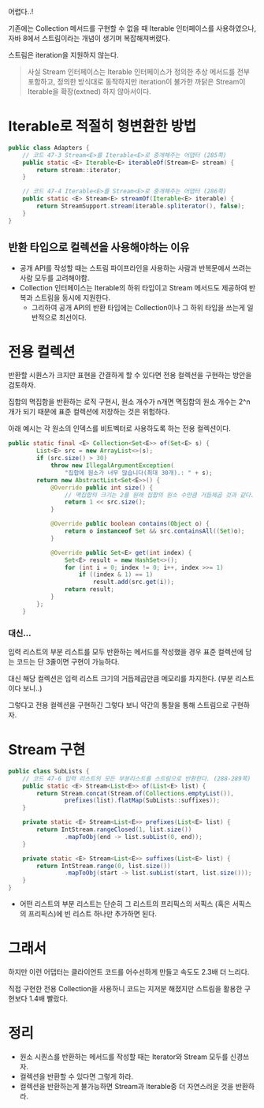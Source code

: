 어렵다..!

기존에는 Collection 메서드를 구현할 수 없을 때 Iterable 인터페이스를 사용하였으나, 자바 8에서 스트림이라는 개념이 생기며 복잡해져버렸다.

스트림은 iteration을 지원하지 않는다.

> 사실 Stream 인터페이스는 Iterable 인터페이스가 정의한 추상 메서드를 전부 포함하고, 정의한 방식대로 동작하지만 iteration이 불가한 까닭은 Stream이 Iterable을 확장(extned) 하지 않아서이다.
> 

# Iterable로 적절히 형변환한 방법

```java
public class Adapters {
    // 코드 47-3 Stream<E>를 Iterable<E>로 중개해주는 어댑터 (285쪽)
    public static <E> Iterable<E> iterableOf(Stream<E> stream) {
        return stream::iterator;
    }

    // 코드 47-4 Iterable<E>를 Stream<E>로 중개해주는 어댑터 (286쪽)
    public static <E> Stream<E> streamOf(Iterable<E> iterable) {
        return StreamSupport.stream(iterable.spliterator(), false);
    }
}
```

## 반환 타입으로 컬렉션을 사용해야하는 이유

- 공개 API를 작성할 때는 스트림 파이프라인을 사용하는 사람과 반복문에서 쓰려는 사람 모두를 고려해야함.
- Collection 인터페이스는 Iterable의 하위 타입이고 Stream 메서드도 제공하여 반복과 스트림을 동시에 지원한다.
    - 그리하여 공개 API의 반환 타입에는 Collection이나 그 하위 타입을 쓰는게 일반적으로 최선이다.

# 전용 컬렉션

반환할 시퀀스가 크지만 표현을 간결하게 할 수 있다면 전용 컬렉션을 구현하는 방안을 검토하자.

집합의 멱집함을 반환하는 로직 구현시, 원소 개수가 n개면 멱집합의 원소 개수는 2^n개가 되기 때문에 표준 컬렉션에 저장하는 것은 위험하다.

아래 예시는 각 원소의 인덱스를 비트벡터로 사용하도록 하는 전용 컬렉션이다.

```java
public static final <E> Collection<Set<E>> of(Set<E> s) {
        List<E> src = new ArrayList<>(s);
        if (src.size() > 30)
            throw new IllegalArgumentException(
                "집합에 원소가 너무 많습니다(최대 30개).: " + s);
        return new AbstractList<Set<E>>() {
            @Override public int size() {
                // 멱집합의 크기는 2를 원래 집합의 원소 수만큼 거듭제곱 것과 같다.
                return 1 << src.size();
            }

            @Override public boolean contains(Object o) {
                return o instanceof Set && src.containsAll((Set)o);
            }

            @Override public Set<E> get(int index) {
                Set<E> result = new HashSet<>();
                for (int i = 0; index != 0; i++, index >>= 1)
                    if ((index & 1) == 1)
                        result.add(src.get(i));
                return result;
            }
        };
    }
```

### 대신…

입력 리스트의 부분 리스트를 모두 반환하는 메서드를 작성했을 경우 표준 컬렉션에 담는 코드는 단 3줄이면 구현이 가능하다.

대신 해당 컬렉션은 입력 리스트 크기의 거듭제곱만큼 메모리를 차지한다. (부분 리스트이다 보니..)

그렇다고 전용 컬렉션을 구현하긴 그렇다 보니 약간의 통찰을 통해 스트림으로 구현하자.

# Stream 구현

```java
public class SubLists {
    // 코드 47-6 입력 리스트의 모든 부분리스트를 스트림으로 반환한다. (288-289쪽)
    public static <E> Stream<List<E>> of(List<E> list) {
        return Stream.concat(Stream.of(Collections.emptyList()),
                prefixes(list).flatMap(SubLists::suffixes));
    }

    private static <E> Stream<List<E>> prefixes(List<E> list) {
        return IntStream.rangeClosed(1, list.size())
                .mapToObj(end -> list.subList(0, end));
    }

    private static <E> Stream<List<E>> suffixes(List<E> list) {
        return IntStream.range(0, list.size())
                .mapToObj(start -> list.subList(start, list.size()));
    }
}
```

- 어떤 리스트의 부분 리스트는 단순히 그 리스트의 프리픽스의 서픽스 (혹은 서픽스의 프리픽스)에 빈 리스트 하나만 추가하면 된다.

# 그래서

하지만 이런 어댑터는 클라이언트 코드를 어수선하게 만들고 속도도 2.3배 더 느리다.

직접 구현한 전용 Collection을 사용하니 코드는 지저분 해졌지만 스트림을 활용한 구현보다 1.4배 빨랐다.

# 정리

- 원소 시퀀스를 반환하는 메서드를 작성할 때는 Iterator와 Stream 모두를 신경쓰자.
- 컬렉션을 반환할 수 있다면 그렇게 하라.
- 컬렉션을 반환하는게 불가능하면 Stream과 Iterable중 더 자연스러운 것을 반환하라.